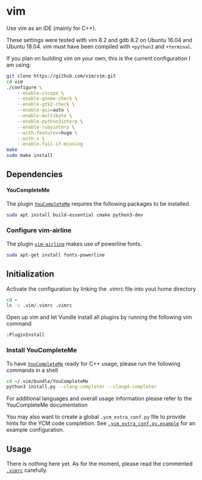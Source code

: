 # vim
Use vim as an IDE (mainly for C++).

These settings were tested with vim 8.2 and gdb 8.2 on Ubuntu 16.04 and Ubuntu 18.04.
vim must have been compiled with `+python3` and `+terminal`.

If you plan on building vim on your own, this is the current configuration I am using:
```bash
git clone https://github.com/vim/vim.git
cd vim
./configure \
    --enable-cscope \
    --enable-gnome-check \
    --enable-gtk2-check \
    --enable-gui=auto \
    --enable-multibyte \
    --enable-python3interp \
    --enable-rubyinterp \
    --with-features=huge \
    --with-x \
    --enable-fail-if-missing
make
sudo make install
```

## Dependencies

#### YouCompleteMe
The plugin [`YouCompleteMe`](https://github.com/Valloric/YouCompleteMe) requires the following packages to be installed.

```bash
sudo apt install build-essential cmake python3-dev
```

### Configure vim-airline
The plugin [`vim-airline`](https://github.com/vim-airline/vim-airline) makes use of powerline fonts.

```bash
sudo apt-get install fonts-powerline
```

## Initialization
Activate the configuration by linking the .vimrc file into yout home directory

```bash
cd ~
ln -s .vim/.vimrc .vimrc
```

Open up vim and let Vundle install all plugins by running the following vim command

```vim
:PluginInstall
```

### Install YouCompleteMe
To have [`YouCompleteMe`](https://github.com/Valloric/YouCompleteMe) ready for C++ usage, please run the following commands in a shell

```bash
cd ~/.vim/bundle/YouCompleteMe
python3 install.py --clang-completer --clangd-completer
```

For additional languages and overall usage information please refer to the YouCompleteMe documentation

You may also want to create a global `.ycm_extra_conf.py` file to provide hints for the YCM code completion.
See [`.ycm_extra_conf.py.example`](.ycm_extra_conf.py.example) for an example configuration.


## Usage
There is nothing here yet. As for the moment, please read the commented [`.vimrc`](.vimrc) carefully.


